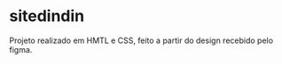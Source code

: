 # sitedindin

<p>Projeto realizado em HMTL e CSS, feito a partir do design recebido pelo figma.</p>

<a href="https://www.figma.com/file/fBQ1nm00ynNQPK9GBwyMBc/dindin?node-id=2001%3A2" >

